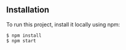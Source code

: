 ## Installation
To run this project, install it locally using npm:

```
$ npm install
$ npm start
```